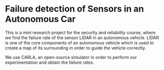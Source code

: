 # Failure detection of Sensors in an Autonomous Car

This is a mini research project for the security and reliability course, where we find the failure rate of the sensor LIDAR in an autonomous vehicle. LIDAR is one of the core components of an autonomous vehicle which is used to create a map of its surrounding in order to guide the vehicle correctly.

We use CARLA, an open-source simulator in order to perform our experimentation and obtain the failure rates. 
